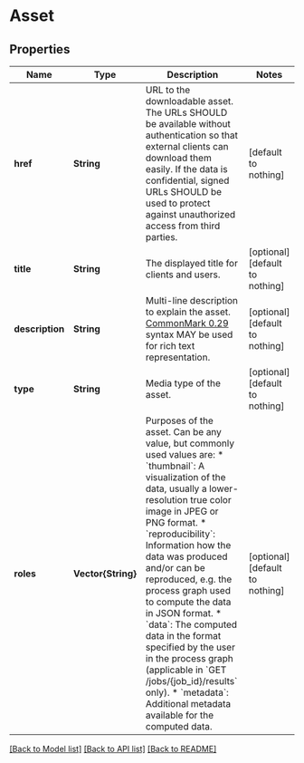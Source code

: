 # Asset


## Properties
Name | Type | Description | Notes
------------ | ------------- | ------------- | -------------
**href** | **String** | URL to the downloadable asset. The URLs SHOULD be available without authentication so that external clients can download them easily. If the data is confidential, signed URLs SHOULD be used to protect against unauthorized access from third parties. | [default to nothing]
**title** | **String** | The displayed title for clients and users. | [optional] [default to nothing]
**description** | **String** | Multi-line description to explain the asset.  [CommonMark 0.29](http://commonmark.org/) syntax MAY be used for rich text representation. | [optional] [default to nothing]
**type** | **String** | Media type of the asset. | [optional] [default to nothing]
**roles** | **Vector{String}** | Purposes of the asset. Can be any value, but commonly used values are:  * &#x60;thumbnail&#x60;: A visualization of the data, usually a lower-resolution true color image in JPEG or PNG format. * &#x60;reproducibility&#x60;: Information how the data was produced and/or can be reproduced, e.g. the process graph used to compute the data in JSON format. * &#x60;data&#x60;: The computed data in the format specified by the user in the process graph (applicable in &#x60;GET /jobs/{job_id}/results&#x60; only). * &#x60;metadata&#x60;: Additional metadata available for the computed data. | [optional] [default to nothing]


[[Back to Model list]](../README.md#models) [[Back to API list]](../README.md#api-endpoints) [[Back to README]](../README.md)


